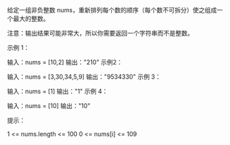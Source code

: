 给定一组非负整数 nums，重新排列每个数的顺序（每个数不可拆分）使之组成一个最大的整数。

注意：输出结果可能非常大，所以你需要返回一个字符串而不是整数。



示例 1：

输入：nums = [10,2]
输出："210"
示例2：

输入：nums = [3,30,34,5,9]
输出："9534330"
示例 3：

输入：nums = [1]
输出："1"
示例 4：

输入：nums = [10]
输出："10"


提示：

1 <= nums.length <= 100
0 <= nums[i] <= 109
